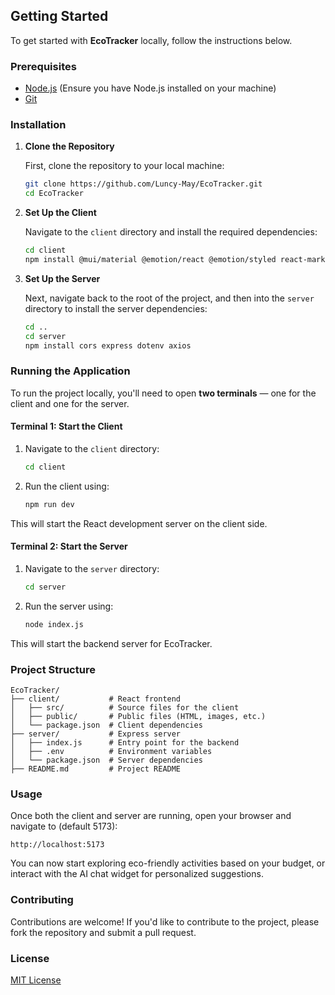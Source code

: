 

## Getting Started

To get started with **EcoTracker** locally, follow the instructions below.

### Prerequisites

- [Node.js](https://nodejs.org/en/) (Ensure you have Node.js installed on your machine)
- [Git](https://git-scm.com/)

### Installation

1. **Clone the Repository**

   First, clone the repository to your local machine:

   ```bash
   git clone https://github.com/Luncy-May/EcoTracker.git
   cd EcoTracker
   ```

2. **Set Up the Client**

   Navigate to the `client` directory and install the required dependencies:

   ```bash
   cd client
   npm install @mui/material @emotion/react @emotion/styled react-markdown
   ```

3. **Set Up the Server**

   Next, navigate back to the root of the project, and then into the `server` directory to install the server dependencies:

   ```bash
   cd ..
   cd server
   npm install cors express dotenv axios
   ```

### Running the Application

To run the project locally, you'll need to open **two terminals** — one for the client and one for the server.

#### Terminal 1: Start the Client

1. Navigate to the `client` directory:

   ```bash
   cd client
   ```

2. Run the client using:

   ```bash
   npm run dev
   ```

This will start the React development server on the client side.

#### Terminal 2: Start the Server

1. Navigate to the `server` directory:

   ```bash
   cd server
   ```

2. Run the server using:

   ```bash
   node index.js
   ```

This will start the backend server for EcoTracker.

### Project Structure

```
EcoTracker/
├── client/           # React frontend
│   ├── src/          # Source files for the client
│   ├── public/       # Public files (HTML, images, etc.)
│   └── package.json  # Client dependencies
├── server/           # Express server
│   ├── index.js      # Entry point for the backend
│   ├── .env          # Environment variables
│   └── package.json  # Server dependencies
├── README.md         # Project README
```

### Usage

Once both the client and server are running, open your browser and navigate to (default 5173):

```
http://localhost:5173
```

You can now start exploring eco-friendly activities based on your budget, or interact with the AI chat widget for personalized suggestions.

### Contributing

Contributions are welcome! If you'd like to contribute to the project, please fork the repository and submit a pull request.

### License

[MIT License](LICENSE)
